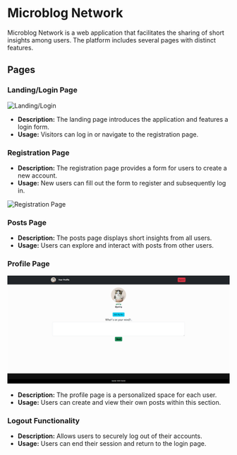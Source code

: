
# Microblog Network

Microblog Network is a web application that facilitates the sharing of short insights among users. The platform includes several pages with distinct features.

## Pages

###  Landing/Login Page

![Landing/Login](/pictures/login.png)


- **Description:** The landing page introduces the application and features a login form.
- **Usage:** Visitors can log in or navigate to the registration page.

###  Registration Page

- **Description:** The registration page provides a form for users to create a new account.
- **Usage:** New users can fill out the form to register and subsequently log in.

![Registration Page](/pictures/register.png)


###  Posts Page

- **Description:** The posts page displays short insights from all users.
- **Usage:** Users can explore and interact with posts from other users.

###  Profile Page

![Profile](/pictures/profile.png)


- **Description:** The profile page is a personalized space for each user.
- **Usage:** Users can create and view their own posts within this section.

###  Logout Functionality

- **Description:** Allows users to securely log out of their accounts.
- **Usage:** Users can end their session and return to the login page.

